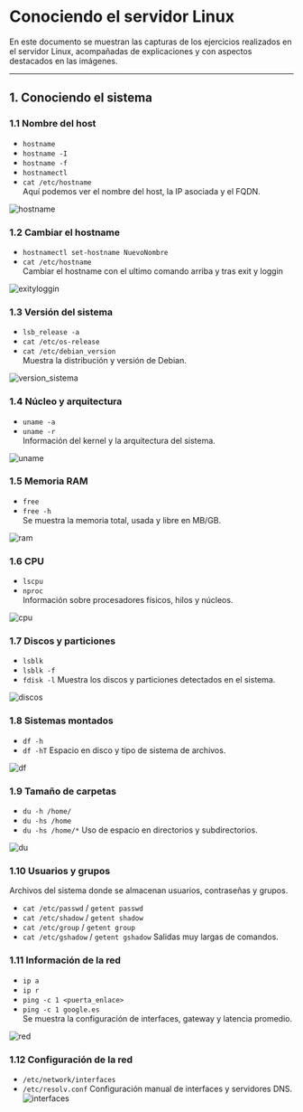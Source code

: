 # Conociendo el servidor Linux

En este documento se muestran las capturas de los ejercicios realizados en el servidor Linux, acompañadas de explicaciones y con aspectos destacados en las imágenes.

---

## 1. Conociendo el sistema

### 1.1 Nombre del host
- `hostname`  
- `hostname -I`  
- `hostname -f`  
- `hostnamectl`  
- `cat /etc/hostname`  
Aquí podemos ver el nombre del host, la IP asociada y el FQDN.

![hostname](img/hostname.png)

### 1.2 Cambiar el hostname
- `hostnamectl set-hostname NuevoNombre`  
- `cat /etc/hostname`  
Cambiar el hostname con el ultimo comando arriba y tras exit y loggin

![exityloggin](img/exityloggin.png)

### 1.3 Versión del sistema
- `lsb_release -a`  
- `cat /etc/os-release`  
- `cat /etc/debian_version`  
Muestra la distribución y versión de Debian. 

![version_sistema](img/versiondelsistema.png) 

### 1.4 Núcleo y arquitectura
- `uname -a`  
- `uname -r`  
Información del kernel y la arquitectura del sistema.

![uname](img/versiondelnucleoyarquitectura.png) 

### 1.5 Memoria RAM
- `free`  
- `free -h`  
Se muestra la memoria total, usada y libre en MB/GB.

![ram](img/memoriaram.png)  

### 1.6 CPU
- `lscpu`  
- `nproc`  
Información sobre procesadores físicos, hilos y núcleos. 

![cpu](img/cpu.png) 

### 1.7 Discos y particiones
- `lsblk`  
- `lsblk -f`  
- `fdisk -l`
Muestra los discos y particiones detectados en el sistema. 

![discos](img/discosyparticiones.png) 

### 1.8 Sistemas montados
- `df -h`  
- `df -hT`
Espacio en disco y tipo de sistema de archivos.  

![df](img/df.png)  

### 1.9 Tamaño de carpetas
- `du -h /home/`  
- `du -hs /home`  
- `du -hs /home/*`
Uso de espacio en directorios y subdirectorios.

![du](img/tamañodeunacarpeta.png)  

### 1.10 Usuarios y grupos

Archivos del sistema donde se almacenan usuarios, contraseñas y grupos.
- `cat /etc/passwd` / `getent passwd`  
- `cat /etc/shadow` / `getent shadow`  
- `cat /etc/group` / `getent group`  
- `cat /etc/gshadow` / `getent gshadow`
Salidas muy largas de comandos.
### 1.11 Información de la red
- `ip a`  
- `ip r`  
- `ping -c 1 <puerta_enlace>`  
- `ping -c 1 google.es`  
Se muestra la configuración de interfaces, gateway y latencia promedio.  

![red](img/informaciondelared.png)

### 1.12 Configuración de la red
- `/etc/network/interfaces`  
- `/etc/resolv.conf` 
Configuración manual de interfaces y servidores DNS.
![interfaces](img/configuraciondelaredydns.png)  
